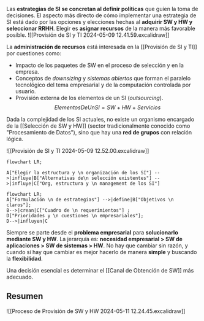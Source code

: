 Las **estrategias de SI se concretan al definir políticas** que guíen la toma de decisiones. El aspecto más directo de cómo implementar una estrategia de SI está dado por las opciones y elecciones hechas al **adquirir SW y HW y seleccionar RRHH**. Elegir es **asignar recursos** de la manera más favorable posible.
![[Provisión de SI y TI 2024-05-09 12.41.59.excalidraw]]

La **administración de recursos** está interesada en la [[Provisión de SI y TI]] por cuestiones como:
- Impacto de los paquetes de SW en el proceso de selección y en la empresa.
- Conceptos de *downsizing* y *sistemas abiertos* que forman el paralelo tecnológico del tema empresarial y de la computación controlada por usuario.
- Provisión externa de los elementos de un SI (*outsourcing*).
$$ElementosDeUnSI = SW + HW + Servicios$$

Dada la complejidad de los SI actuales, no existe un organismo encargado de la [[Selección de SW y HW]] (sector tradicionalmente conocido como "Procesamiento de Datos"), sino que hay una **red de grupos** con relación lógica.

![[Provisión de SI y TI 2024-05-09 12.52.00.excalidraw]]
```mermaid
flowchart LR;

A["Elegir la estructura y \n organización de los SI"] -->|influye|B["Alternativas de\n selección existentes"] -->|influye|C["Org, estructura y \n management de los SI"]
```

```mermaid
flowchart LR;
A["Formulación \n de estrategias"] -->|define|B["Objetivos \n claros"];
B-->|crean|C["Cuadro de \n requerimientos"] ;
D["Prioridades y \n cuestiones \n empresariales"];
D-->|influyen|C
```

Siempre se parte desde el **problema empresarial** para **solucionarlo mediante SW y HW**. La jerarquía es: **necesidad empresarial > SW de aplicaciones > SW de sistemas > HW**. No hay que cambiar sin razón, y cuando sí hay que cambiar es mejor hacerlo de manera **simple** y buscando la **flexibilidad**.

Una decisión esencial es determinar el [[Canal de Obtención de SW]] más adecuado.

## Resumen

![[Proceso de Provisión de SW y HW 2024-05-11 12.24.45.excalidraw]]